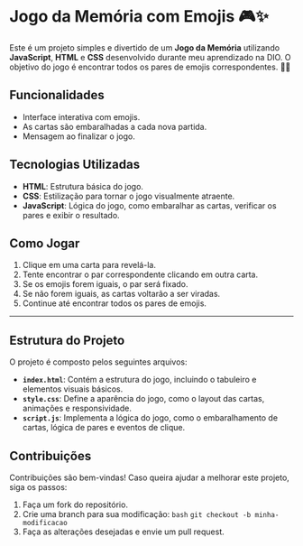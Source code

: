 # Jogo da Memória com Emojis 🎮✨

Este é um projeto simples e divertido de um **Jogo da Memória** utilizando **JavaScript**, **HTML** e **CSS** desenvolvido durante meu aprendizado na DIO. O objetivo do jogo é encontrar todos os pares de emojis correspondentes. 🧠🎯

## Funcionalidades

- Interface interativa com emojis.
- As cartas são embaralhadas a cada nova partida.
- Mensagem ao finalizar o jogo.

## Tecnologias Utilizadas

- **HTML**: Estrutura básica do jogo.
- **CSS**: Estilização para tornar o jogo visualmente atraente.
- **JavaScript**: Lógica do jogo, como embaralhar as cartas, verificar os pares e exibir o resultado.

## Como Jogar

1. Clique em uma carta para revelá-la.
2. Tente encontrar o par correspondente clicando em outra carta.
3. Se os emojis forem iguais, o par será fixado.
4. Se não forem iguais, as cartas voltarão a ser viradas.
5. Continue até encontrar todos os pares de emojis.

---

## Estrutura do Projeto

O projeto é composto pelos seguintes arquivos:

- **`index.html`**: Contém a estrutura do jogo, incluindo o tabuleiro e elementos visuais básicos.
- **`style.css`**: Define a aparência do jogo, como o layout das cartas, animações e responsividade.
- **`script.js`**: Implementa a lógica do jogo, como o embaralhamento de cartas, lógica de pares e eventos de clique.

## Contribuições
Contribuições são bem-vindas! Caso queira ajudar a melhorar este projeto, siga os passos:
1. Faça um fork do repositório.
2. Crie uma branch para sua modificação:
`bash`
`git checkout -b minha-modificacao`
3. Faça as alterações desejadas e envie um pull request.
